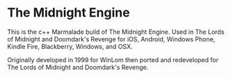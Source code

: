 # The Midnight Engine

This is the c++ Marmalade build of The Midnight Engine. Used in The Lords of Midnight and Doomdark's Revenge for iOS, Android, Windows Phone, Kindle Fire, Blackberry, Windows, and OSX.

Originally developed in 1999 for <a url='http://www.icemark.com/winlom99/index.html'>WinLom</a> then ported and redeveloped for The Lords of Midnight and Doomdark's Revenge.
